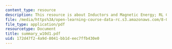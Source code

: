 ```yaml
---
content_type: resource
description: This resource is about Inductors and Magnetic Energy; RL Circuits.
file: /media/https%3A/open-learning-course-data-rc.s3.amazonaws.com/8-02-physics-ii-electricity-and-magnetism-spring-2007/172d47f24a9d8041bb1deec7ffb430e0_summary_w10d1.pdf
file_type: application/pdf
resourcetype: Document
title: summary_w10d1.pdf
uid: 172d47f2-4a9d-8041-bb1d-eec7ffb430e0
---
```

